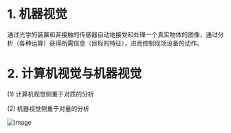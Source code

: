 # 1. 机器视觉
通过光学的装置和非接触的传感器自动地接受和处理一个真实物体的图像，通过分析（各种运算）获得所需信息（目标的特征），进而控制现场设备的动作。

# 2. 计算机视觉与机器视觉
(1) 计算机视觉侧重于对质的分析

(2) 机器视觉侧重于对量的分析

![image](https://github.com/SXP12345/halcon_learn/assets/72686850/0f0100e7-629b-4363-81b5-b714cddf0957)


